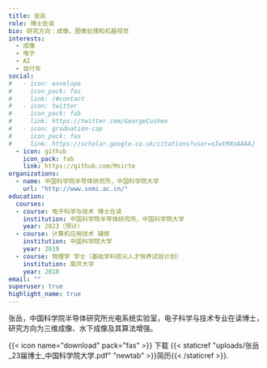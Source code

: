```yaml
---
title: 张岳
role: 博士在读
bio: 研究方向：成像，图像处理和机器视觉
interests:
  - 成像
  - 电子
  - AI
  - 自行车
social:
#   - icon: envelope
#     icon_pack: fas
#     link: /#contact
#   - icon: twitter
#     icon_pack: fab
#     link: https://twitter.com/GeorgeCushen
#   - icon: graduation-cap
#     icon_pack: fas
#     link: https://scholar.google.co.uk/citations?user=sIwtMXoAAAAJ
  - icon: github
    icon_pack: fab
    link: https://github.com/Msirte
organizations:
  - name: 中国科学院半导体研究所，中国科学院大学
    url: "http://www.semi.ac.cn/"
education:
  courses:
  - course: 电子科学与技术 博士在读
    institution: 中国科学院半导体研究所，中国科学院大学
    year: 2023（预计）
  - course: 计算机应用技术 辅修
    institution: 中国科学院大学
    year: 2019
  - course: 物理学 学士（基础学科拔尖人才培养试验计划）
    institution: 南开大学
    year: 2018
email: ""
superuser: true
highlight_name: true
---
```

张岳，中国科学院半导体研究所光电系统实验室，电子科学与技术专业在读博士，研究方向为三维成像、水下成像及其算法增强。

{{< icon name="download" pack="fas" >}} 下载 {{< staticref "uploads/张岳_23届博士_中国科学院大学.pdf" "newtab" >}}简历{{< /staticref >}}.